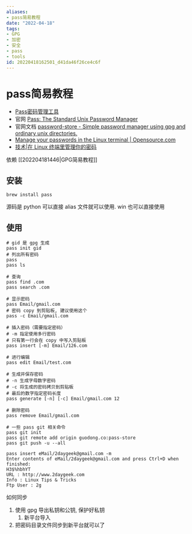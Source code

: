 ```yaml
---
aliases:
- pass简易教程
date: "2022-04-18"
tags:
- GPG
- 加密
- 安全
- pass
- tools
id: 20220418162501_d41da46f26ce4c6f
---
```


# pass简易教程

* [Pass密码管理工具](https://guodong.co/2020/11/27/pass-command)
* 官网 [Pass: The Standard Unix Password Manager](https://www.passwordstore.org/)
* 官网文档 [password-store - Simple password manager using gpg and ordinary unix directories.](https://git.zx2c4.com/password-store/about/)
* [Manage your passwords in the Linux terminal | Opensource.com](https://opensource.com/article/22/1/manage-passwords-linux-terminal)
* [技术|在 Linux 终端里管理你的密码](https://linux.cn/article-14480-1.html)

依赖 [[202204181446|GPG简易教程]]

## 安装

```
brew install pass
```

源码是 python 可以直接 alias 文件就可以使用. win 也可以直接使用

## 使用

```
# gid 是 gpg 生成
pass init gid
# 列出所有密码
pass
pass ls

# 查询
pass find .com
pass search .com

# 显示密码
pass Email/gmail.com
# 密码 copy 到剪贴板, 建议使用这个
pass -c Email/gmail.com

# 插入密码（需要指定密码）
# -m 指定使用多行密码
# 只有第一行会在 copy 中写入剪贴板
pass insert [-m] Email/126.com

# 进行编辑
pass edit Email/test.com

# 生成并保存密码
# -n 生成字母数字密码
# -c 将生成的密码拷贝到剪贴板
# 最后的数字指定密码长度
pass generate [-n] [-c] Email/gmail.com 12

# 删除密码
pass remove Email/gmail.com

# 一些 pass git 相关命令
pass git init
pass git remote add origin guodong.co:pass-store
pass git push -u --all
```

```
pass insert eMail/2daygeek@gmail.com -m 
Enter contents of eMail/2daygeek@gmail.com and press Ctrl+D when finished: 
H3$%hbhYT 
URL : http://www.2daygeek.com 
Info : Linux Tips & Tricks 
Ftp User : 2g 
```

如何同步
1. 使用 gpg 导出私钥和公钥, 保护好私钥
    1. 新平台导入
2. 把密码目录文件同步到新平台就可以了
